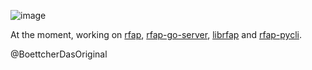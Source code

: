 
![image](./profile-image-04.png)

At the moment, working on [rfap](https://github.com/alexcoder04/rfap),
[rfap-go-server](https://github.com/alexcoder04/rfap-go-server),
[librfap](https://github.com/alexcoder04/librfap) and
[rfap-pycli](https://github.com/alexcoder04/rfap-pycli).

@BoettcherDasOriginal

